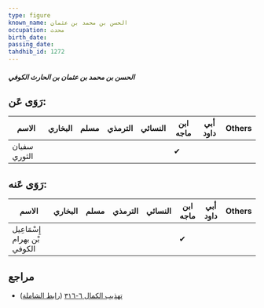```yaml
---
type: figure
known_name: الحسن بن محمد بن عثمان
occupation: محدث
birth_date:
passing_date:
tahdhib_id: 1272
---
```

##### الحسن بن محمد بن عثمان بن الحارث الكوفي

## رَوَى عَن:
| الاسم        | البخاري | مسلم | الترمذي | النسائي | ابن ماجه | أبي داود | Others |
| ------------ | ------- | ---- | ------- | ------- | -------- | -------- | ------ |
| سفيان الثوري |         |      |         |         | ✔        |          |        |
## رَوَى عَنه:
| الاسم                        | البخاري | مسلم | الترمذي | النسائي | ابن ماجه | أبي داود | Others |
| ---------------------------- | ------- | ---- | ------- | ------- | -------- | -------- | ------ |
| إِسْمَاعِيل بْن بهرام الكوفي |         |      |         |         | ✔        |          |        |
## مراجع
- [تهذيب الكمال ٦-٣١٦](obsidian://open?vault=Tahdhib-al-Kamal&file=Figures/١٢٧٢-الحسن%20بن%20محمد%20بن%20عثمان%20بن%20الحارث%20الكوفي) ([رابط الشاملة](https://shamela.ws/book/3722/2980))